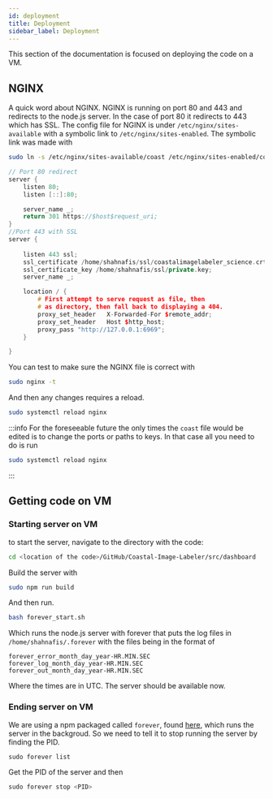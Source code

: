 ```yaml
---
id: deployment
title: Deployment
sidebar_label: Deployment
---
```


This section of the documentation is focused on deploying the code on a VM.

## NGINX

A quick word about NGINX. NGINX is running on port 80 and 443 and redirects to the node.js server. In the case of port 80 it redirects to 443 which has SSL. The config file for NGINX is under `/etc/nginx/sites-available` with a symbolic link to `/etc/nginx/sites-enabled`. The symbolic link was made with

```bash title="Symbolic link"
sudo ln -s /etc/nginx/sites-available/coast /etc/nginx/sites-enabled/coast
```

```cpp title="coast NGINX"
// Port 80 redirect
server {
	listen 80;
	listen [::]:80;

	server_name _;
	return 301 https://$host$request_uri;
}
//Port 443 with SSL
server {
	
	listen 443 ssl;
	ssl_certificate /home/shahnafis/ssl/coastalimagelabeler_science.crt;
	ssl_certificate_key /home/shahnafis/ssl/private.key;
	server_name _;

	location / {
		# First attempt to serve request as file, then
		# as directory, then fall back to displaying a 404.
		proxy_set_header   X-Forwarded-For $remote_addr;
		proxy_set_header   Host $http_host;
		proxy_pass "http://127.0.0.1:6969";
	}

}
```

You can test to make sure the NGINX file is correct with

```bash title="Testing file"
sudo nginx -t
```

And then any changes requires a reload.
```bash title="Reloading changes"
sudo systemctl reload nginx
```

:::info 
For the foreseeable future the only times the `coast` file would be
edited is to change the ports or paths to keys. In that case all you need to do is run
```bash title="Reloading changes"
sudo systemctl reload nginx
```
:::

## Getting code on VM

### Starting server on VM

to start the server, navigate to the directory with the code:

```bash
cd <location of the code>/GitHub/Coastal-Image-Labeler/src/dashboard
```

Build the server with
```bash title="Build server"
sudo npm run build
```


And then run.  
```bash title="Run in background"
bash forever_start.sh
```
Which runs the node.js server with forever that puts the log files in `/home/shahnafis/.forever`
with the files being in the format of

`forever_error_month_day_year-HR.MIN.SEC`  
`forever_log_month_day_year-HR.MIN.SEC`  
`forever_out_month_day_year-HR.MIN.SEC`

Where the times are in UTC. The server should be available now.

### Ending server on VM

We are using a npm packaged called `forever`, found
[here](https://www.npmjs.com/package/forever), which runs the server in the
backgroud. So we need to tell it to stop running the server by finding the PID.

``` js
sudo forever list
```

Get the PID of the server and then

``` js
sudo forever stop <PID>
```
